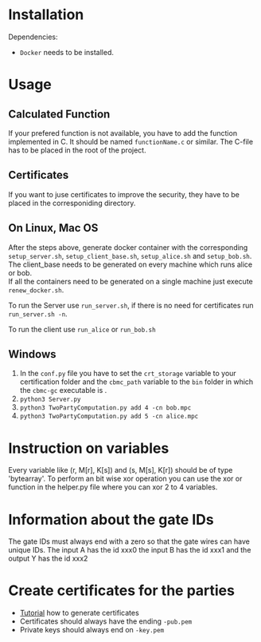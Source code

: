 # Installation
Dependencies:
- ```Docker``` needs to be installed.

# Usage 
## Calculated Function
If your prefered function is not available, you have to add the function implemented in C. 
It should be named ```functionName.c``` or similar.
The C-file has to be placed in the root of the project.

## Certificates
If you want to juse certificates to improve the security, they have to be placed in the corresponiding directory. 

## On Linux, Mac OS
After the steps above, generate docker container with the corresponding ```setup_server.sh```, ```setup_client_base.sh```, ```setup_alice.sh``` and ```setup_bob.sh```. 
The client_base needs to be generated on every machine which runs alice or bob.  
If all the containers need to be generated on a single machine just execute ```renew_docker.sh```. 

To run the Server use ```run_server.sh```, if there is no need for certificates run ```run_server.sh -n```.  

To run the client use ```run_alice``` or ```run_bob.sh```





## Windows



1. In the ``conf.py`` file you have to set the ``crt_storage`` variable to your 
certification folder  and the ``cbmc_path``
variable to the ``bin`` folder in which the ``cbmc-gc`` executable is 
.
2. ```python3 Server.py```
3. ```python3 TwoPartyComputation.py add 4 -cn bob.mpc```
4. ```python3 TwoPartyComputation.py add 5 -cn alice.mpc```

# Instruction on variables

Every variable like (r, M[r], K[s]) and (s, M[s], K[r]) should be of
type 'bytearray'. To perform an bit wise xor operation you can use the
xor or function in the helper.py file where you can xor 2 to 4 variables.

# Information about the gate IDs
The gate IDs must always end with a zero so that the gate wires can have 
unique IDs. The input A has the id xxx0 the input B has the id xxx1 and
the output Y has the id xxx2

# Create certificates for the parties
- [Tutorial](https://legacy.thomas-leister.de/eine-eigene-openssl-ca-erstellen-und-zertifikate-ausstellen/) how to generate certificates
- Certificates should always have the ending ``-pub.pem``
- Private keys should always end on ``-key.pem``
